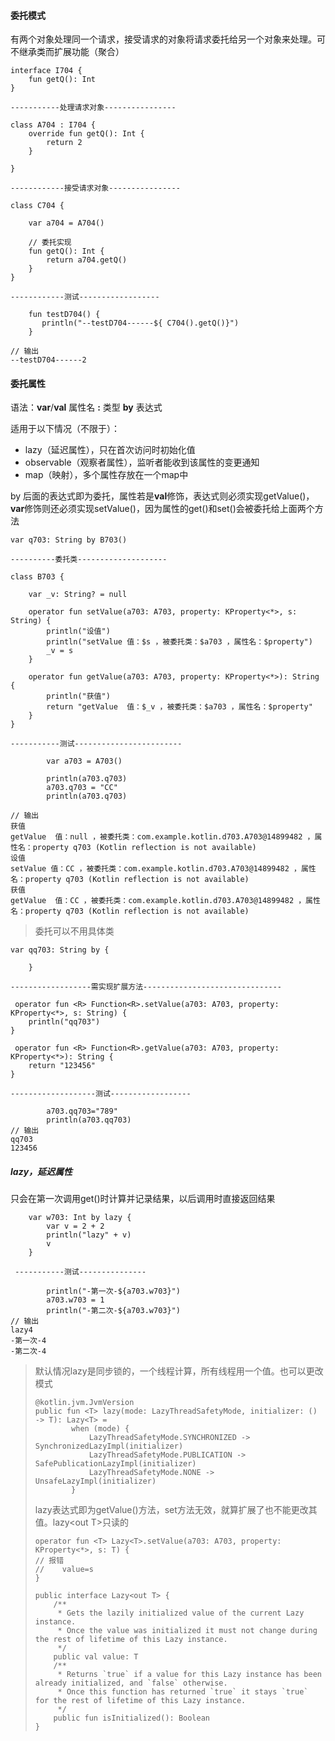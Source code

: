 #### 委托模式

有两个对象处理同一个请求，接受请求的对象将请求委托给另一个对象来处理。可不继承类而扩展功能（聚合）

```
interface I704 {
    fun getQ(): Int
}

-----------处理请求对象----------------

class A704 : I704 {
    override fun getQ(): Int {
        return 2
    }

}

------------接受请求对象----------------

class C704 {

    var a704 = A704()

    // 委托实现
    fun getQ(): Int {
        return a704.getQ()
    }
}

------------测试------------------

    fun testD704() {
       println("--testD704------${ C704().getQ()}")
    }

// 输出
--testD704------2
```

#### 委托属性

语法：**var**/**val**  属性名 **:** 类型 **by** 表达式

适用于以下情况（不限于）：

* lazy（延迟属性），只在首次访问时初始化值
* observable（观察者属性），监听者能收到该属性的变更通知
* map（映射），多个属性存放在一个map中

by 后面的表达式即为委托，属性若是**val**修饰，表达式则必须实现getValue\(\)，**var**修饰则还必须实现setValue\(\)，因为属性的get\(\)和set\(\)会被委托给上面两个方法

```
var q703: String by B703()

----------委托类--------------------

class B703 {

    var _v: String? = null

    operator fun setValue(a703: A703, property: KProperty<*>, s: String) {
        println("设值")
        println("setValue 值：$s ，被委托类：$a703 ，属性名：$property")
        _v = s
    }

    operator fun getValue(a703: A703, property: KProperty<*>): String {
        println("获值")
        return "getValue  值：$_v ，被委托类：$a703 ，属性名：$property"
    }
}

-----------测试------------------------

        var a703 = A703()

        println(a703.q703)
        a703.q703 = "CC"
        println(a703.q703)

// 输出
获值
getValue  值：null ，被委托类：com.example.kotlin.d703.A703@14899482 ，属性名：property q703 (Kotlin reflection is not available)
设值
setValue 值：CC ，被委托类：com.example.kotlin.d703.A703@14899482 ，属性名：property q703 (Kotlin reflection is not available)
获值
getValue  值：CC ，被委托类：com.example.kotlin.d703.A703@14899482 ，属性名：property q703 (Kotlin reflection is not available)
```

> 委托可以不用具体类

```
var qq703: String by {

    }

------------------需实现扩展方法-------------------------------

 operator fun <R> Function<R>.setValue(a703: A703, property: KProperty<*>, s: String) {
    println("qq703")
}

 operator fun <R> Function<R>.getValue(a703: A703, property: KProperty<*>): String {
    return "123456"
}

-------------------测试------------------

        a703.qq703="789"
        println(a703.qq703)
// 输出
qq703
123456
```

##### lazy，延迟属性

只会在第一次调用get\(\)时计算并记录结果，以后调用时直接返回结果

```
    var w703: Int by lazy {
        var v = 2 + 2
        println("lazy" + v)
        v
    }

 -----------测试---------------

        println("-第一次-${a703.w703}")
        a703.w703 = 1
        println("-第二次-${a703.w703}")
// 输出
lazy4
-第一次-4
-第二次-4
```

> 默认情况lazy是同步锁的，一个线程计算，所有线程用一个值。也可以更改模式
>
> ```
> @kotlin.jvm.JvmVersion
> public fun <T> lazy(mode: LazyThreadSafetyMode, initializer: () -> T): Lazy<T> =
>         when (mode) {
>             LazyThreadSafetyMode.SYNCHRONIZED -> SynchronizedLazyImpl(initializer)
>             LazyThreadSafetyMode.PUBLICATION -> SafePublicationLazyImpl(initializer)
>             LazyThreadSafetyMode.NONE -> UnsafeLazyImpl(initializer)
>         }
> ```
>
> lazy表达式即为getValue\(\)方法，set方法无效，就算扩展了也不能更改其值。lazy&lt;out T&gt;只读的
>
>     operator fun <T> Lazy<T>.setValue(a703: A703, property: KProperty<*>, s: T) {
>     // 报错
>     //    value=s
>     }
>
>     public interface Lazy<out T> {
>         /**
>          * Gets the lazily initialized value of the current Lazy instance.
>          * Once the value was initialized it must not change during the rest of lifetime of this Lazy instance.
>          */
>         public val value: T
>         /**
>          * Returns `true` if a value for this Lazy instance has been already initialized, and `false` otherwise.
>          * Once this function has returned `true` it stays `true` for the rest of lifetime of this Lazy instance.
>          */
>         public fun isInitialized(): Boolean
>     }



